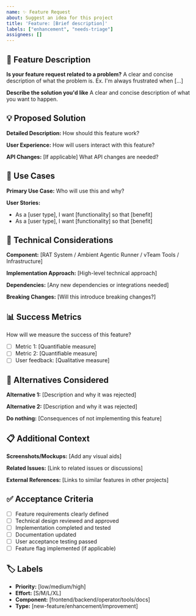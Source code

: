 ```yaml
---
name: ✨ Feature Request
about: Suggest an idea for this project
title: 'Feature: [Brief description]'
labels: ["enhancement", "needs-triage"]
assignees: []
---
```


## 🚀 Feature Description

**Is your feature request related to a problem?** 
A clear and concise description of what the problem is. Ex. I'm always frustrated when [...]

**Describe the solution you'd like**
A clear and concise description of what you want to happen.

## 💡 Proposed Solution

**Detailed Description:** How should this feature work?

**User Experience:** How will users interact with this feature?

**API Changes:** [If applicable] What API changes are needed?

## 🎯 Use Cases

**Primary Use Case:** Who will use this and why?

**User Stories:**
- As a [user type], I want [functionality] so that [benefit]
- As a [user type], I want [functionality] so that [benefit]

## 🔧 Technical Considerations

**Component:** [RAT System / Ambient Agentic Runner / vTeam Tools / Infrastructure]

**Implementation Approach:** [High-level technical approach]

**Dependencies:** [Any new dependencies or integrations needed]

**Breaking Changes:** [Will this introduce breaking changes?]

## 📊 Success Metrics

How will we measure the success of this feature?

- [ ] Metric 1: [Quantifiable measure]
- [ ] Metric 2: [Quantifiable measure]
- [ ] User feedback: [Qualitative measure]

## 🔄 Alternatives Considered

**Alternative 1:** [Description and why it was rejected]

**Alternative 2:** [Description and why it was rejected]

**Do nothing:** [Consequences of not implementing this feature]

## 📋 Additional Context

**Screenshots/Mockups:** [Add any visual aids]

**Related Issues:** [Link to related issues or discussions]

**External References:** [Links to similar features in other projects]

## ✅ Acceptance Criteria

- [ ] Feature requirements clearly defined
- [ ] Technical design reviewed and approved
- [ ] Implementation completed and tested
- [ ] Documentation updated
- [ ] User acceptance testing passed
- [ ] Feature flag implemented (if applicable)

## 🏷️ Labels

<!-- Maintainers will add appropriate labels -->
- **Priority:** [low/medium/high]
- **Effort:** [S/M/L/XL]
- **Component:** [frontend/backend/operator/tools/docs]
- **Type:** [new-feature/enhancement/improvement]